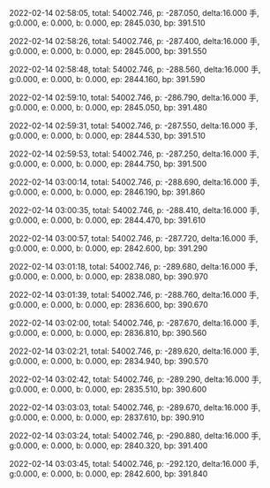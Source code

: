 2022-02-14 02:58:05, total: 54002.746, p: -287.050, delta:16.000 手, g:0.000, e: 0.000, b: 0.000, ep: 2845.030, bp: 391.510

2022-02-14 02:58:26, total: 54002.746, p: -287.400, delta:16.000 手, g:0.000, e: 0.000, b: 0.000, ep: 2845.000, bp: 391.550

2022-02-14 02:58:48, total: 54002.746, p: -288.560, delta:16.000 手, g:0.000, e: 0.000, b: 0.000, ep: 2844.160, bp: 391.590

2022-02-14 02:59:10, total: 54002.746, p: -286.790, delta:16.000 手, g:0.000, e: 0.000, b: 0.000, ep: 2845.050, bp: 391.480

2022-02-14 02:59:31, total: 54002.746, p: -287.550, delta:16.000 手, g:0.000, e: 0.000, b: 0.000, ep: 2844.530, bp: 391.510

2022-02-14 02:59:53, total: 54002.746, p: -287.250, delta:16.000 手, g:0.000, e: 0.000, b: 0.000, ep: 2844.750, bp: 391.500

2022-02-14 03:00:14, total: 54002.746, p: -288.690, delta:16.000 手, g:0.000, e: 0.000, b: 0.000, ep: 2846.190, bp: 391.860

2022-02-14 03:00:35, total: 54002.746, p: -288.410, delta:16.000 手, g:0.000, e: 0.000, b: 0.000, ep: 2844.470, bp: 391.610

2022-02-14 03:00:57, total: 54002.746, p: -287.720, delta:16.000 手, g:0.000, e: 0.000, b: 0.000, ep: 2842.600, bp: 391.290

2022-02-14 03:01:18, total: 54002.746, p: -289.680, delta:16.000 手, g:0.000, e: 0.000, b: 0.000, ep: 2838.080, bp: 390.970

2022-02-14 03:01:39, total: 54002.746, p: -288.760, delta:16.000 手, g:0.000, e: 0.000, b: 0.000, ep: 2836.600, bp: 390.670

2022-02-14 03:02:00, total: 54002.746, p: -287.670, delta:16.000 手, g:0.000, e: 0.000, b: 0.000, ep: 2836.810, bp: 390.560

2022-02-14 03:02:21, total: 54002.746, p: -289.620, delta:16.000 手, g:0.000, e: 0.000, b: 0.000, ep: 2834.940, bp: 390.570

2022-02-14 03:02:42, total: 54002.746, p: -289.290, delta:16.000 手, g:0.000, e: 0.000, b: 0.000, ep: 2835.510, bp: 390.600

2022-02-14 03:03:03, total: 54002.746, p: -289.670, delta:16.000 手, g:0.000, e: 0.000, b: 0.000, ep: 2837.610, bp: 390.910

2022-02-14 03:03:24, total: 54002.746, p: -290.880, delta:16.000 手, g:0.000, e: 0.000, b: 0.000, ep: 2840.320, bp: 391.400

2022-02-14 03:03:45, total: 54002.746, p: -292.120, delta:16.000 手, g:0.000, e: 0.000, b: 0.000, ep: 2842.600, bp: 391.840